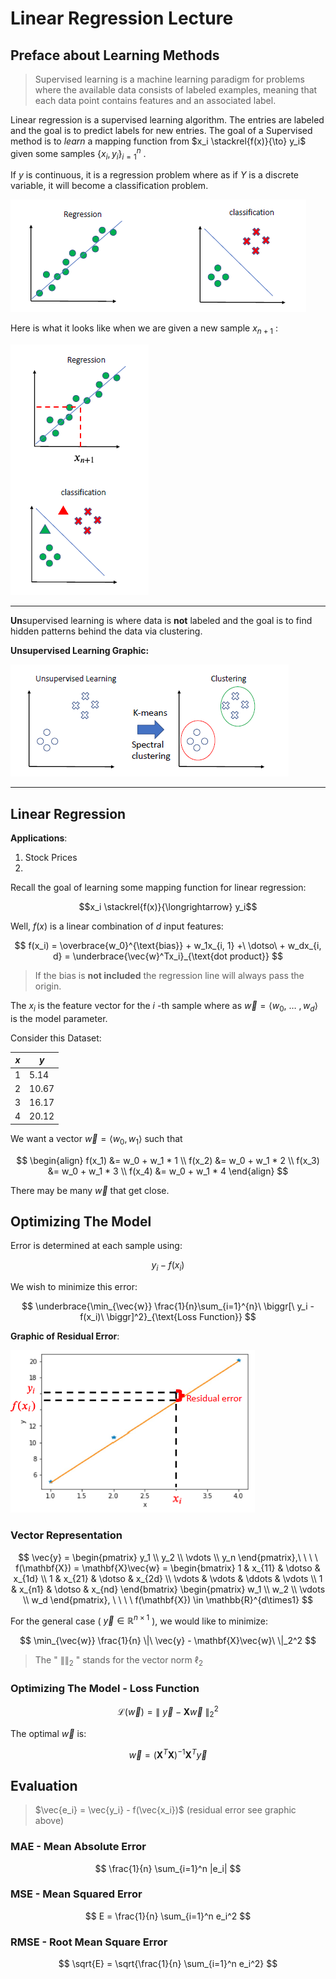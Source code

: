 # Linear Regression Lecture

<!-- car did not want to get defrosted this morning (2/7/23) -->

## Preface about Learning Methods
> Supervised learning is a machine learning paradigm for problems where the available data consists of labeled examples, meaning that each data point contains features and an associated label.

Linear regression is a supervised learning algorithm. The entries are labeled and the goal is to predict labels for new entries. The goal of a Supervised method is to *learn* a mapping function from $x_i \stackrel{f(x)}{\to} y_i$ given some samples $\{x_i, y_i\}_{i=1}^{n}$ .

If $y$ is continuous, it is a regression problem where as if $Y$ is a discrete variable, it will become a classification problem. 

![supervised_learning_1](../img/supervised_learning_1.png)

Here is what it looks like when we are given a new sample $x_{n+1}$ :

![supervised_learning_2](../img/supervised_learning_2.png)

---

**Un**supervised learning is where data is **not** labeled and the goal is to find hidden patterns behind the data via clustering. 

**Unsupervised Learning Graphic:**

![unsupervised_learning_1](../img/unsupervised_learning_1.png)

---

## Linear Regression

**Applications**:
1. Stock Prices
2. 

Recall the goal of learning some mapping function for linear regression:

$$x_i \stackrel{f(x)}{\longrightarrow} y_i$$

Well, $f(x)$ is a linear combination of $d$ input features:

$$
f(x_i) = \overbrace{w_0}^{\text{bias}} + w_1x_{i, 1} +\ \dotso\ + w_dx_{i, d} = \underbrace{\vec{w}^Tx_i}_{\text{dot product}}
$$

> If the bias is **not included** the regression line will always pass the origin. 
 
The $x_i$ is the feature vector for the $i$ -th sample where as $\vec{w} = \langle w_0,\ \dotso\ , w_d \rangle$ is the model parameter. 

Consider this Dataset:

| $x$ | $y$   |
| --- | ----- |
| 1   | 5.14  |
| 2   | 10.67 |
| 3   | 16.17 |
| 4   | 20.12 | 

We want a vector $\vec{w} = \langle w_0, w_1 \rangle$ such that 

$$
\begin{align}
f(x_1) &= w_0 + w_1 * 1 \\
f(x_2) &= w_0 + w_1 * 2 \\
f(x_3) &= w_0 + w_1 * 3 \\
f(x_4) &= w_0 + w_1 * 4
\end{align}
$$

There may be many $\vec{w}$ that get close.

## Optimizing The Model
Error is determined at each sample using:

$$
y_i - f(x_i)
$$

We wish to minimize this error:

$$
\underbrace{\min_{\vec{w}} \frac{1}{n}\sum_{i=1}^{n}\ \biggr[\ y_i - f(x_i)\ \biggr]^2}_{\text{Loss Function}}
$$

**Graphic of Residual Error**:

![Residual_error.png](../img/Residual_error.png)

### Vector Representation

$$
\vec{y} = 
\begin{pmatrix}
y_1 \\
y_2 \\
\vdots \\
y_n
\end{pmatrix},\ \ \ \
f(\mathbf{X}) = \mathbf{X}\vec{w} = 
\begin{bmatrix}
1 & x_{11} & \dotso & x_{1d} \\
1 & x_{21} & \dotso & x_{2d} \\
\vdots & \vdots & \ddots & \vdots \\
1 & x_{n1} & \dotso & x_{nd}
\end{bmatrix}
\begin{pmatrix}
w_1 \\
w_2 \\
\vdots \\
w_d
\end{pmatrix}, \ \ \ \ f(\mathbf{X}) \in \mathbb{R}^{d\times1}
$$

For the general case ( $\vec{y}\in\mathbb{R}^{n\times 1}$  ), we would like to minimize:

$$
\min_{\vec{w}} \frac{1}{n} \|\ \vec{y} - \mathbf{X}\vec{w}\ \|_2^2
$$

> The " $\| \|_2$  " stands for the vector norm $\ell_2$

### Optimizing The Model - Loss Function

$$
\mathcal{L}(\vec{w}) = \|\ \vec{y} - \mathbf{X}\vec{w}\ \|_2^2
$$

The optimal $\vec{w}$ is:

$$
\vec{w} = (\mathbf{X}^T\mathbf{X})^{-1}\mathbf{X}^T\vec{y}
$$

## Evaluation

> $\vec{e_i} = \vec{y_i} - f(\vec{x_i})$  (residual error see graphic above)

### MAE - Mean Absolute Error

$$
\frac{1}{n} \sum_{i=1}^n |e_i|
$$

### MSE - Mean Squared Error

$$
E = \frac{1}{n} \sum_{i=1}^n e_i^2
$$

### RMSE - Root Mean Square Error

$$
\sqrt{E} = \sqrt{\frac{1}{n} \sum_{i=1}^n e_i^2}
$$